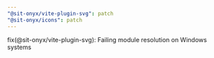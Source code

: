 ```yaml
---
"@sit-onyx/vite-plugin-svg": patch
"@sit-onyx/icons": patch
---
```


fix(@sit-onyx/vite-plugin-svg): Failing module resolution on Windows systems
